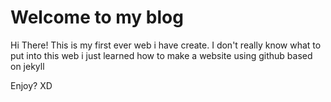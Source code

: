 # Welcome to my blog
Hi There! This is my first ever web i have create.
I don't really know what to put into this web 
i just learned how to make a website using github based on jekyll

Enjoy? XD
